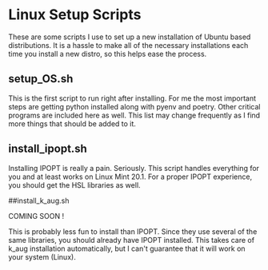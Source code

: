 # Linux Setup Scripts

These are some scripts I use to set up a new installation of Ubuntu based distributions. It is a hassle to make all of the necessary installations each time you install a new distro, so this helps ease the process.

## setup_OS.sh

This is the first script to run right after installing. For me the most important steps are getting python installed along with pyenv and poetry. Other critical programs are included here as well. This list may change frequently as I find more things that should be added to it.

## install_ipopt.sh

Installing IPOPT is really a pain. Seriously. This script handles everything for you and at least works on Linux Mint 20.1. For a proper IPOPT experience, you should get the HSL libraries as well.

##install_k_aug.sh

COMING SOON !

This is probably less fun to install than IPOPT. Since they use several of the same libraries, you should already have IPOPT installed. This takes care of k_aug installation automatically, but I can't guarantee that it will work on your system (Linux).

